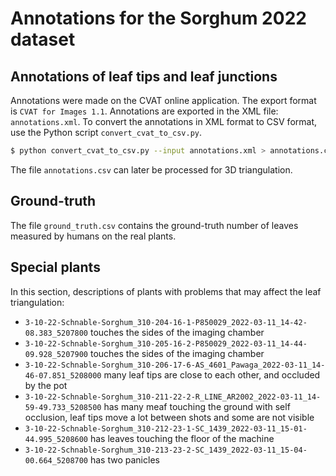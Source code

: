 Annotations for the Sorghum 2022 dataset
===

## Annotations of leaf tips and leaf junctions
Annotations were made on the CVAT online application.
The export format is `CVAT for Images 1.1`.
Annotations are exported in the XML file: `annotations.xml`.
To convert the annotations in XML format to CSV format, use the Python script `convert_cvat_to_csv.py`.
```bash
$ python convert_cvat_to_csv.py --input annotations.xml > annotations.csv
```
The file `annotations.csv` can later be processed for 3D triangulation.

## Ground-truth
The file `ground_truth.csv` contains the ground-truth number of leaves measured by humans on the real plants.

## Special plants
In this section, descriptions of plants with problems that may affect the leaf triangulation:
- `3-10-22-Schnable-Sorghum_310-204-16-1-P850029_2022-03-11_14-42-08.383_5207800` touches the sides of the imaging chamber
- `3-10-22-Schnable-Sorghum_310-205-16-2-P850029_2022-03-11_14-44-09.928_5207900` touches the sides of the imaging chamber
- `3-10-22-Schnable-Sorghum_310-206-17-6-AS_4601_Pawaga_2022-03-11_14-46-07.851_5208000` many leaf tips are close to each other, and occluded by the pot
- `3-10-22-Schnable-Sorghum_310-211-22-2-R_LINE_AR2002_2022-03-11_14-59-49.733_5208500` has many meaf touching the ground with self occlusion, leaf tips move a lot between shots and some are not visible
- `3-10-22-Schnable-Sorghum_310-212-23-1-SC_1439_2022-03-11_15-01-44.995_5208600` has leaves touching the floor of the machine
- `3-10-22-Schnable-Sorghum_310-213-23-2-SC_1439_2022-03-11_15-04-00.664_5208700` has two panicles 
